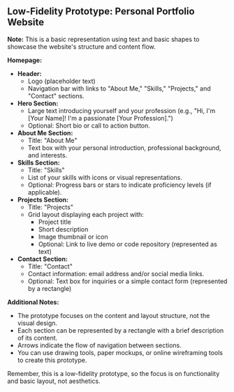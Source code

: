 ## Low-Fidelity Prototype: Personal Portfolio Website

**Note:** This is a basic representation using text and basic shapes to showcase the website's structure and content flow.

**Homepage:**

* **Header:**
    * Logo (placeholder text)
    * Navigation bar with links to "About Me," "Skills," "Projects," and "Contact" sections.
* **Hero Section:**
    * Large text introducing yourself and your profession (e.g., "Hi, I'm [Your Name]! I'm a passionate [Your Profession].")
    * Optional: Short bio or call to action button.
* **About Me Section:**
    * Title: "About Me"
    * Text box with your personal introduction, professional background, and interests.
* **Skills Section:**
    * Title: "Skills"
    * List of your skills with icons or visual representations.
    * Optional: Progress bars or stars to indicate proficiency levels (if applicable).
* **Projects Section:**
    * Title: "Projects"
    * Grid layout displaying each project with:
        * Project title
        * Short description
        * Image thumbnail or icon
        * Optional: Link to live demo or code repository (represented as text)
* **Contact Section:**
    * Title: "Contact"
    * Contact information: email address and/or social media links.
    * Optional: Text box for inquiries or a simple contact form (represented by a rectangle)

**Additional Notes:**

* The prototype focuses on the content and layout structure, not the visual design.
* Each section can be represented by a rectangle with a brief description of its content.
* Arrows indicate the flow of navigation between sections.
* You can use drawing tools, paper mockups, or online wireframing tools to create this prototype.

Remember, this is a low-fidelity prototype, so the focus is on functionality and basic layout, not aesthetics.